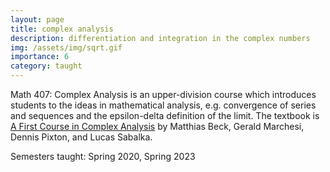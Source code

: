 ```yaml
---
layout: page
title: complex analysis
description: differentiation and integration in the complex numbers
img: /assets/img/sqrt.gif
importance: 6
category: taught
---
```


Math 407: Complex Analysis is an upper-division course which introduces students to the ideas in mathematical analysis, e.g. convergence of series and sequences and the epsilon-delta definition of the limit. The textbook is <a href="https://matthbeck.github.io/complex.html">A First Course in Complex Analysis</a> by Matthias Beck, Gerald Marchesi, Dennis Pixton, and Lucas Sabalka.

Semesters taught: Spring 2020, Spring 2023
